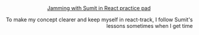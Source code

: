 <div align="center"><a href="https://www.youtube.com/watch?v=5Xy-t8k_M4A&list=PLHiZ4m8vCp9M6HVQv7a36cp8LKzyHIePr">Jamming with Sumit in React practice pad</a></div>

<p align="right">To make my concept clearer and keep myself in react-track, I follow Sumit's lessons sometimes when I get time</p>
